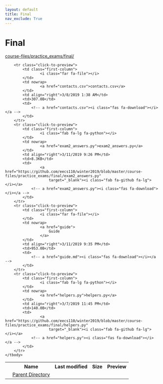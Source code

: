 ```yaml
---
layout: default
title: Final
nav_exclude: True
---
```


# Final

[course-files/practice_exams/final/](.)

<table class="tbl-files">
    <tbody>
        <tr>
            <th valign="top"></th>
            <th>Name</th>
            <th>Last modified</th>
            <th>Size</th>
            <th>Preview</th>
        </tr>
        <tr>
            <td valign="top">
                <i class="fa fa-folder-open"></i>
            </td>
            <td><a href="../">Parent Directory</a></td>
            <td>&nbsp;</td>
            <td>&nbsp;</td>
            <td>&nbsp;</td>
        </tr>

        <tr class="click-to-preview">
            <td class="first-column">
                    <i class="far fa-file"></i>
            </td>
            <td nowrap>
                    <a href="contacts.csv">contacts.csv</a>
            </td>
            <td align="right">3/8/2019 1:38 AM</td>
            <td>307.0B</td>
            <td>
                <!-- a href="contacts.csv"><i class="fas fa-download"></i></a -->
            </td>
        </tr>
        <tr class="click-to-preview">
            <td class="first-column">
                    <i class="fab fa-lg fa-python"></i>
            </td>
            <td nowrap>
                    <a href="exam2_answers.py">exam2_answers.py</a>
            </td>
            <td align="right">3/11/2019 9:26 PM</td>
            <td>8.3KB</td>
            <td>
                    <a href="https://github.com/eecs110/winter2019/blob/master/course-files/practice_exams/final/exam2_answers.py" 
                        target="_blank"><i class="fab fa-github fa-lg"></i></a>
                <!-- a href="exam2_answers.py"><i class="fas fa-download"></i></a -->
            </td>
        </tr>
        <tr class="click-to-preview">
            <td class="first-column">
                    <i class="far fa-file"></i>
            </td>
            <td nowrap>
                    <a href="guide">
                        Guide
                    </a>
            </td>
            <td align="right">3/11/2019 9:35 PM</td>
            <td>953.0B</td>
            <td>
                <!-- a href="guide.md"><i class="fas fa-download"></i></a -->
            </td>
        </tr>
        <tr class="click-to-preview">
            <td class="first-column">
                    <i class="fab fa-lg fa-python"></i>
            </td>
            <td nowrap>
                    <a href="helpers.py">helpers.py</a>
            </td>
            <td align="right">3/7/2019 11:45 PM</td>
            <td>140.0B</td>
            <td>
                    <a href="https://github.com/eecs110/winter2019/blob/master/course-files/practice_exams/final/helpers.py" 
                        target="_blank"><i class="fab fa-github fa-lg"></i></a>
                <!-- a href="helpers.py"><i class="fas fa-download"></i></a -->
            </td>
        </tr>
    </tbody>
</table>

